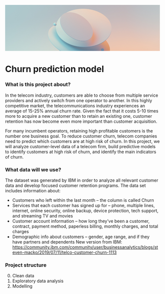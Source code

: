 ![image](https://github.com/algerza/churn_prediction_model/blob/main/cover.jpg)


# Churn prediction model


### What is this project about?
In the telecom industry, customers are able to choose from multiple service providers and actively switch from one operator to another. In this highly competitive market, the telecommunications industry experiences an average of 15-25% annual churn rate. Given the fact that it costs 5-10 times more to acquire a new customer than to retain an existing one, customer retention has now become even more important than customer acquisition.

For many incumbent operators, retaining high profitable customers is the number one business goal. To reduce customer churn, telecom companies need to predict which customers are at high risk of churn. In this project, we will analyze customer-level data of a telecom firm, build predictive models to identify customers at high risk of churn, and identify the main indicators of churn.

### What data will we use?
The dataset was generated by IBM in order to analyze all relevant customer data and develop focused customer retention programs. The data set includes information about:
- Customers who left within the last month – the column is called Churn
- Services that each customer has signed up for – phone, multiple lines, internet, online security, online backup, device protection, tech support, and streaming TV and movies
- Customer account information – how long they’ve been a customer, contract, payment method, paperless billing, monthly charges, and total charges
- Demographic info about customers – gender, age range, and if they have partners and dependents
New version from IBM: https://community.ibm.com/community/user/businessanalytics/blogs/steven-macko/2019/07/11/telco-customer-churn-1113

### Project structure
0. Clean data
1. Exploratory data analysis
2. Modelling
